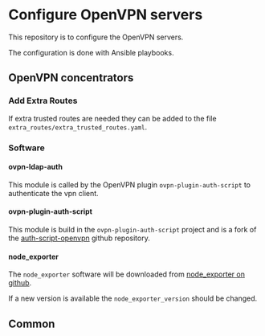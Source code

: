 # Configure OpenVPN servers

This repository is to configure the OpenVPN servers.

The configuration is done with Ansible playbooks.

## OpenVPN concentrators

### Add Extra Routes

If extra trusted routes are needed they can be added to the file `extra_routes/extra_trusted_routes.yaml`. 

### Software

#### ovpn-ldap-auth

This module is called by the OpenVPN plugin `ovpn-plugin-auth-script` to authenticate the vpn client.

#### ovpn-plugin-auth-script

This module is build in the `ovpn-plugin-auth-script` project and is a fork of the [auth-script-openvpn](https://github.com/fac/auth-script-openvpn)
 github repository.

#### node_exporter

The `node_exporter` software will be downloaded from [node_exporter on github](https://github.com/prometheus/node_exporter/releases).

If a new version is available the `node_exporter_version` should be changed.

## Common

